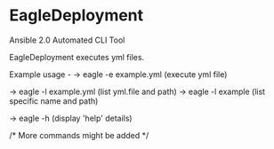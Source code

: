 # EagleDeployment
Ansible 2.0 Automated CLI Tool

EagleDeployment executes yml files. 

Example usage - 
-> eagle -e example.yml  (execute yml file)

-> eagle -l example.yml  (list yml.file and path)
-> eagle -l example      (list specific name and path)

-> eagle -h              (display 'help' details)

/*      More commands might be added      */
